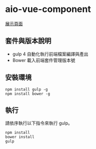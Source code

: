 # aio-vue-component

[展示頁面](https://gmwu185.github.io/aio_vue_component/index.html)

## 套件與版本說明
- gulp 4 自動化執行前端檔案編譯與產出
- Bower 載入前端套件管理版本號


## 安裝環境
```
npm install gulp -g
npm install bower -g
```

## 執行

請依序執行以下指令來執行 gulp。

```
npm install
bower install
gulp
```